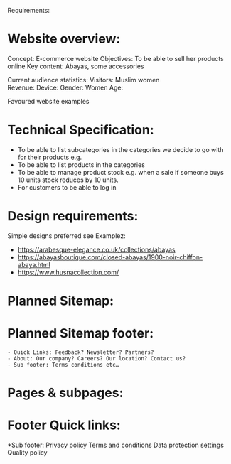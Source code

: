Requirements:

# Website overview: 

Concept: E-commerce website
Objectives: To be able to sell her products online
Key content: Abayas, some accessories

Current audience statistics: 
Visitors: Muslim women	
Revenue: 
Device:
Gender: Women
Age: 

Favoured website examples

# Technical Specification: 

- To be able to list  subcategories in the categories we decide to go with for their products e.g.	
- To be able to list products in the categories
- To be able to manage product stock e.g. when a sale if someone buys 10 units stock reduces by 10 units.
- For customers to be able to log in

# Design requirements: 
Simple designs preferred see Examplez:

- https://arabesque-elegance.co.uk/collections/abayas
- https://abayasboutique.com/closed-abayas/1900-noir-chiffon-abaya.html
- https://www.husnacollection.com/

# Planned Sitemap:

# Planned Sitemap footer: 
	- Quick Links: Feedback? Newsletter? Partners?
	- About: Our company? Careers? Our location? Contact us?
	- Sub footer: Terms conditions etc…


# Pages & subpages:

# Footer Quick links:

*Sub footer: 
Privacy policy 
Terms and conditions 
Data protection settings
Quality policy  


